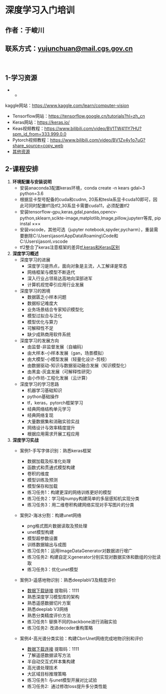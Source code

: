 # **深度学习入门培训**

## 作者：于峻川
## 联系方式：yujunchuan@mail.cgs.gov.cn
<br/>

## **1\-学习资源**

* *
kaggle网站：https://www.kaggle.com/learn/computer-vision
* Tensorflow网站：https://tensorflow.google.cn/tutorials?hl=zh_cn
* Keras网站：https://keras.io/
* Keas视频教程：https://www.bilibili.com/video/BV1TW411Y7HU?spm_id_from=333.999.0.0
* Pytorch视频教程：https://www.bilibili.com/video/BV1Zv4y1o7uG?share_source=copy_web
* [其他资源](https://blog.csdn.net/Datawhale/article/details/104509347)

## **2\-课程安排**

1. **环境配置与安装说明**
    * 安装anaconda3配置keras环境，conda create \-n kears gdal=3 python=3.6
    * 根据显卡型号配备的cuda和cudnn, 20系和tesla系显卡cuda10即可，因此可同时配置tf1及tf2,30系显卡需要cuda11，必须配置tf2
    * 安装tensorflow\-gpu,keras,gdal,pandas,opencv\-python,sklearn,scikte\-image,matplotlib,Image,pillow,jupyterr等库, pip instal ×××
    * 安装vscode，其他可选（jupyter notebook,spyder,pycharm），重装需要删除C:\\Users\\jason\\AppData\\Roaming\\Code和C:\\Users\\jason\\.vscode
    * tf2整合了keras注意框架的差异[tf.keras和Keras区别](https://blog.csdn.net/weixin_40920183/article/details/106718229)
2. **深度学习概述**
    * 深度学习的进展
        * 深度学习是热点，面向对象是主流，人工解译是常态
        * 网络框架与模型不断迭代
        * 深入行业占领易达高地向深部进军
        * 计算机视觉牵引应用行业发展
    * 深度学习的困境
        * 数据匮乏小样本问题
        * 数据标记难度大
        * 业务场景结合专家知识模型化
        * 模型过拟合与泛化
        * 模型优化与算力
        * 可解释性不足
        * 缺少成熟商用软件系统
    * 深度学习的发展方向
        * 由监督\-非监督发展（自编码）
        * 由大样本\-小样本发展（gan，场景模拟）
        * 由大模型\-小模型发展（轻量化设计\-剪枝）
        * 由数据驱动\-知识与数据驱动融合发展（知识模型化）
        * 由黑盒\-灰盒发展（可解释性研究）
        * 由小作坊\-工程化发展（云计算）
    * 深度学习的学习思路
        * 机器学习基础知识
        * python基础操作
        * tf，keras，pytorch框架学习
        * 经典网络结构单元学习
        * 经典网络复现
        * 大量数据集和消融实验实战
        * 网络设计与效率精度提升
        * 根据应用需求开展工程应用
3. **深度学习实战**
    * 案例1\-手写字体识别：熟悉keras框架
        * 数据加载及标准化处理
        * 函数式和贯通式模型构建
        * 卷积的维度
        * 模型训练及预测
        * 模型保存和加载
        * 练习任务1：构建更深的网络训练更好的模型
        * 练习任务2：学习纯numpy构建简单的多层感知机实现分类
        * 练习任务3：用二维卷积构建网络实现对手写图片的分类
    * 案例2\-海冰分割：构建unet网络
        * png格式图片数据读取及预处理
        * unet模型构建
        * 模型超参数设置
        * 训练数据输出与成图
        * 练习任务1：运用ImageDataGenerator对数据进行增广
        * 练习任务2: 构建自定义generator分别实现对数据实体和数组的分批读取
        * 练习任务3：优化unet模型
    * 案例3\-遥感地物识别：熟悉deeplabV3及精度评价
        * [数据下载链接](https://pan.baidu.com/s/1dHK5-5-tMGPeSCGJqR0YqA) 提取码：1111
        * 熟悉深度学习模型库的架构
        * 熟悉遥感数据切片方案
        * 熟悉deeplab V3网络
        * 熟悉分类精度评价方法
        * 练习任务1: 替换不同的backbone进行消融实验
        * 练习任务2: 改进decoder重构策略

    * 案例4\-高光谱分类实验：构建CbrrUnet网络完成地物识别和评价
        * [数据下载连接](https://pan.baidu.com/s/1kMQaOBVUHyVNC8HOg_XucQ) 提取码：1111
        * 了解遥感数据读写方法
        * 半自动交互式样本集构建
        * 高光谱处理技术
        * 大区域目标推理策略
        * 练习任务1: 与unet模型开展对比试验
        * 练习任务2:  通过修改loss提升多分类性能
